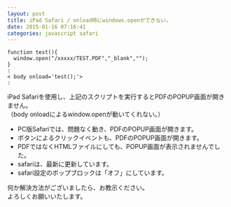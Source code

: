 ```yaml
---
layout: post
title: iPad Safari / onload時にwindows.openができない。
date: 2015-01-16 07:16:41
categories: javascript safari
---
```

<pre><code>function test(){
  window.open("/xxxxx/TEST.PDF","_blank","");
}
:
&lt; body onload='test();'&gt;
:
</code></pre>

<p>iPad Safariを使用し、上記のスクリプトを実行するとPDFのPOPUP画面が開きません。<br>
（body onloadによるwindow.openが動いてくれない。）</p>

<ul>
<li>PC版Safariでは、問題なく動き、PDFのPOPUP画面が開きます。</li>
<li>ボタンによるクリックイベントも、PDFのPOPUP画面が開きます。</li>
<li>PDFではなくHTMLファイルにしても、POPUP画面が表示されませんでした。</li>
<li>safariは、最新に更新しています。</li>
<li>safari設定のポップブロックは「オフ」にしています。</li>
</ul>

<p>何か解決方法がございましたら、お教示ください。<br>
よろしくお願いいたします。</p>
